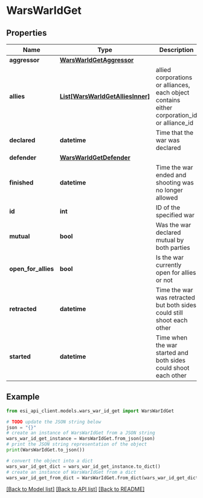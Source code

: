 # WarsWarIdGet


## Properties

Name | Type | Description | Notes
------------ | ------------- | ------------- | -------------
**aggressor** | [**WarsWarIdGetAggressor**](WarsWarIdGetAggressor.md) |  | 
**allies** | [**List[WarsWarIdGetAlliesInner]**](WarsWarIdGetAlliesInner.md) | allied corporations or alliances, each object contains either corporation_id or alliance_id | [optional] 
**declared** | **datetime** | Time that the war was declared | 
**defender** | [**WarsWarIdGetDefender**](WarsWarIdGetDefender.md) |  | 
**finished** | **datetime** | Time the war ended and shooting was no longer allowed | [optional] 
**id** | **int** | ID of the specified war | 
**mutual** | **bool** | Was the war declared mutual by both parties | 
**open_for_allies** | **bool** | Is the war currently open for allies or not | 
**retracted** | **datetime** | Time the war was retracted but both sides could still shoot each other | [optional] 
**started** | **datetime** | Time when the war started and both sides could shoot each other | [optional] 

## Example

```python
from esi_api_client.models.wars_war_id_get import WarsWarIdGet

# TODO update the JSON string below
json = "{}"
# create an instance of WarsWarIdGet from a JSON string
wars_war_id_get_instance = WarsWarIdGet.from_json(json)
# print the JSON string representation of the object
print(WarsWarIdGet.to_json())

# convert the object into a dict
wars_war_id_get_dict = wars_war_id_get_instance.to_dict()
# create an instance of WarsWarIdGet from a dict
wars_war_id_get_from_dict = WarsWarIdGet.from_dict(wars_war_id_get_dict)
```
[[Back to Model list]](../README.md#documentation-for-models) [[Back to API list]](../README.md#documentation-for-api-endpoints) [[Back to README]](../README.md)



